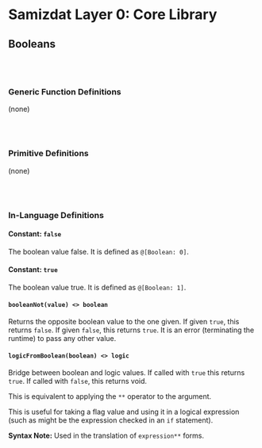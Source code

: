 Samizdat Layer 0: Core Library
==============================

Booleans
--------

<br><br>
### Generic Function Definitions

(none)


<br><br>
### Primitive Definitions

(none)


<br><br>
### In-Language Definitions

#### Constant: `false`

The boolean value false. It is defined as `@[Boolean: 0]`.

#### Constant: `true`

The boolean value true. It is defined as `@[Boolean: 1]`.

#### `booleanNot(value) <> boolean`

Returns the opposite boolean value to the one given. If given `true`,
this returns `false`. If given `false`, this returns `true`. It is
an error (terminating the runtime) to pass any other value.

#### `logicFromBoolean(boolean) <> logic`

Bridge between boolean and logic values. If called with `true` this
returns `true`. If called with `false`, this returns void.

This is equivalent to applying the `**` operator to the argument.

This is useful for taking a flag value and using it in a logical
expression (such as might be the expression checked in an `if` statement).

**Syntax Note:** Used in the translation of `expression**` forms.
